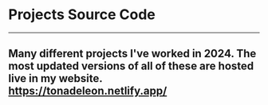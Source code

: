 # Projects Source Code

---
Many different projects I've worked in 2024. The most updated versions of all of these are hosted live in my website. 
https://tonadeleon.netlify.app/
---
